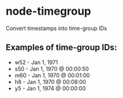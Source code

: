 node-timegroup
==============

Convert timestamps into time-group IDs

## Examples of time-group IDs:

- w52 - Jan 1, 1971
- s50 - Jan 1, 1970 @ 00:00:50
- m60 - Jan 1, 1970 @ 00:01:00
- h8 - Jan 1, 1970 @ 00:08:00
- y5 - Jan 1, 1974 @ 00:00:00
